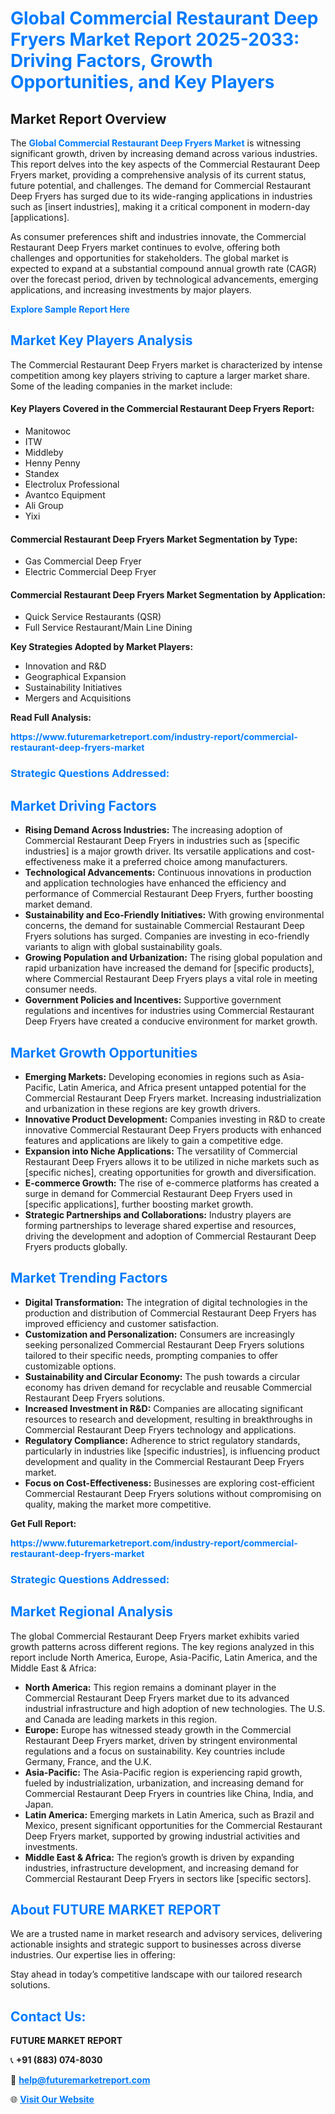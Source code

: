 <h1 style="color: #007BFF;">Global Commercial Restaurant Deep Fryers Market Report 2025-2033: Driving Factors, Growth Opportunities, and Key Players</h1>

<section id="overview">
<h2>Market Report Overview</h2>
<p>The <a href="https://www.futuremarketreport.com/industry-report/commercial-restaurant-deep-fryers-market" style="color: #007BFF; text-decoration: none;"><strong>Global Commercial Restaurant Deep Fryers Market</strong></a> is witnessing significant growth, driven by increasing demand across various industries. This report delves into the key aspects of the Commercial Restaurant Deep Fryers market, providing a comprehensive analysis of its current status, future potential, and challenges. The demand for Commercial Restaurant Deep Fryers has surged due to its wide-ranging applications in industries such as [insert industries], making it a critical component in modern-day [applications].</p>
<p>As consumer preferences shift and industries innovate, the Commercial Restaurant Deep Fryers market continues to evolve, offering both challenges and opportunities for stakeholders. The global market is expected to expand at a substantial compound annual growth rate (CAGR) over the forecast period, driven by technological advancements, emerging applications, and increasing investments by major players.</p>
</section>

<section id="overview">
<p><a href="https://www.futuremarketreport.com/request-sample/reportId=42958" style="color: #007BFF; text-decoration: none;"><strong>Explore Sample Report Here</strong></a></p>
</section>

<section id="key-players">
<h2 style="color: #007BFF;">Market Key Players Analysis</h2>
<p>The Commercial Restaurant Deep Fryers market is characterized by intense competition among key players striving to capture a larger market share. Some of the leading companies in the market include:</p>
<h4>Key Players Covered in the Commercial Restaurant Deep Fryers Report:</h4>
<ul><li>Manitowoc</li><li>ITW</li><li>Middleby</li><li>Henny Penny</li><li>Standex</li><li>Electrolux Professional</li><li>Avantco Equipment</li><li>Ali Group</li><li>Yixi</li></ul>
<h4>Commercial Restaurant Deep Fryers Market Segmentation by Type:</h4>
<ul><li>Gas Commercial Deep Fryer</li><li>Electric Commercial Deep Fryer</li></ul>

<h4>Commercial Restaurant Deep Fryers Market Segmentation by Application:</h4>
<ul><li>Quick Service Restaurants (QSR)</li><li>Full Service Restaurant/Main Line Dining</li></ul>
<p><strong>Key Strategies Adopted by Market Players:</strong></p>
<ul>
<li>Innovation and R&D</li>
<li>Geographical Expansion</li>
<li>Sustainability Initiatives</li>
<li>Mergers and Acquisitions</li>
</ul>
</section>

<section>
<p><strong>Read Full Analysis: </strong></p><a href="https://www.futuremarketreport.com/industry-report/commercial-restaurant-deep-fryers-market" style="color: #007BFF; text-decoration: none;"><strong>https://www.futuremarketreport.com/industry-report/commercial-restaurant-deep-fryers-market</strong></a>
<h3 style="color: #007BFF;">Strategic Questions Addressed:</h3>
</section>

<section id="driving-factors">
<h2 style="color: #007BFF;">Market Driving Factors</h2>
<ul>
<li><strong>Rising Demand Across Industries:</strong> The increasing adoption of Commercial Restaurant Deep Fryers in industries such as [specific industries] is a major growth driver. Its versatile applications and cost-effectiveness make it a preferred choice among manufacturers.</li>
<li><strong>Technological Advancements:</strong> Continuous innovations in production and application technologies have enhanced the efficiency and performance of Commercial Restaurant Deep Fryers, further boosting market demand.</li>
<li><strong>Sustainability and Eco-Friendly Initiatives:</strong> With growing environmental concerns, the demand for sustainable Commercial Restaurant Deep Fryers solutions has surged. Companies are investing in eco-friendly variants to align with global sustainability goals.</li>
<li><strong>Growing Population and Urbanization:</strong> The rising global population and rapid urbanization have increased the demand for [specific products], where Commercial Restaurant Deep Fryers plays a vital role in meeting consumer needs.</li>
<li><strong>Government Policies and Incentives:</strong> Supportive government regulations and incentives for industries using Commercial Restaurant Deep Fryers have created a conducive environment for market growth.</li>
</ul>
</section>

<section id="growth-opportunities">
<h2 style="color: #007BFF;">Market Growth Opportunities</h2>
<ul>
<li><strong>Emerging Markets:</strong> Developing economies in regions such as Asia-Pacific, Latin America, and Africa present untapped potential for the Commercial Restaurant Deep Fryers market. Increasing industrialization and urbanization in these regions are key growth drivers.</li>
<li><strong>Innovative Product Development:</strong> Companies investing in R&D to create innovative Commercial Restaurant Deep Fryers products with enhanced features and applications are likely to gain a competitive edge.</li>
<li><strong>Expansion into Niche Applications:</strong> The versatility of Commercial Restaurant Deep Fryers allows it to be utilized in niche markets such as [specific niches], creating opportunities for growth and diversification.</li>
<li><strong>E-commerce Growth:</strong> The rise of e-commerce platforms has created a surge in demand for Commercial Restaurant Deep Fryers used in [specific applications], further boosting market growth.</li>
<li><strong>Strategic Partnerships and Collaborations:</strong> Industry players are forming partnerships to leverage shared expertise and resources, driving the development and adoption of Commercial Restaurant Deep Fryers products globally.</li>
</ul>
</section>

<section id="trending-factors">
<h2 style="color: #007BFF;">Market Trending Factors</h2>
<ul>
<li><strong>Digital Transformation:</strong> The integration of digital technologies in the production and distribution of Commercial Restaurant Deep Fryers has improved efficiency and customer satisfaction.</li>
<li><strong>Customization and Personalization:</strong> Consumers are increasingly seeking personalized Commercial Restaurant Deep Fryers solutions tailored to their specific needs, prompting companies to offer customizable options.</li>
<li><strong>Sustainability and Circular Economy:</strong> The push towards a circular economy has driven demand for recyclable and reusable Commercial Restaurant Deep Fryers solutions.</li>
<li><strong>Increased Investment in R&D:</strong> Companies are allocating significant resources to research and development, resulting in breakthroughs in Commercial Restaurant Deep Fryers technology and applications.</li>
<li><strong>Regulatory Compliance:</strong> Adherence to strict regulatory standards, particularly in industries like [specific industries], is influencing product development and quality in the Commercial Restaurant Deep Fryers market.</li>
<li><strong>Focus on Cost-Effectiveness:</strong> Businesses are exploring cost-efficient Commercial Restaurant Deep Fryers solutions without compromising on quality, making the market more competitive.</li>
</ul>
</section>

<section>
<p><strong>Get Full Report: </strong></p><a href="https://www.futuremarketreport.com/industry-report/commercial-restaurant-deep-fryers-market" style="color: #007BFF; text-decoration: none;"><strong>https://www.futuremarketreport.com/industry-report/commercial-restaurant-deep-fryers-market</strong></a>
<h3 style="color: #007BFF;">Strategic Questions Addressed:</h3>
</section>


<section id="regional-analysis">
<h2 style="color: #007BFF;">Market Regional Analysis</h2>
<p>The global Commercial Restaurant Deep Fryers market exhibits varied growth patterns across different regions. The key regions analyzed in this report include North America, Europe, Asia-Pacific, Latin America, and the Middle East & Africa:</p>
<ul>
<li><strong>North America:</strong> This region remains a dominant player in the Commercial Restaurant Deep Fryers market due to its advanced industrial infrastructure and high adoption of new technologies. The U.S. and Canada are leading markets in this region.</li>
<li><strong>Europe:</strong> Europe has witnessed steady growth in the Commercial Restaurant Deep Fryers market, driven by stringent environmental regulations and a focus on sustainability. Key countries include Germany, France, and the U.K.</li>
<li><strong>Asia-Pacific:</strong> The Asia-Pacific region is experiencing rapid growth, fueled by industrialization, urbanization, and increasing demand for Commercial Restaurant Deep Fryers in countries like China, India, and Japan.</li>
<li><strong>Latin America:</strong> Emerging markets in Latin America, such as Brazil and Mexico, present significant opportunities for the Commercial Restaurant Deep Fryers market, supported by growing industrial activities and investments.</li>
<li><strong>Middle East & Africa:</strong> The region’s growth is driven by expanding industries, infrastructure development, and increasing demand for Commercial Restaurant Deep Fryers in sectors like [specific sectors].</li>
</ul>
</section>

<footer>
<h2 style="color: #007BFF;">About FUTURE MARKET REPORT</h2>
<p>We are a trusted name in market research and advisory services, delivering actionable insights and strategic support to businesses across diverse industries. Our expertise lies in offering:</p>

<p>Stay ahead in today’s competitive landscape with our tailored research solutions.</p>

<h2 style="color: #007BFF;">Contact Us:</h2>
<p><strong>FUTURE MARKET REPORT</strong></p>
<p>📞 <strong>+91 (883) 074-8030</strong></p>
<p>📧 <strong><a href="mailto:help@futuremarketreport.com" style="color: #007BFF;">help@futuremarketreport.com</a></strong></p>
<p>🌐 <strong><a href="https://www.futuremarketreport.com/" style="color: #007BFF;">Visit Our Website</a></strong></p>
</footer>